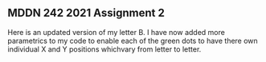 ## MDDN 242 2021 Assignment 2

Here is an updated version of my letter B. I have now added more parametrics to my code to enable each of the green dots to have there own individual X and Y positions whichvary from letter to letter.
